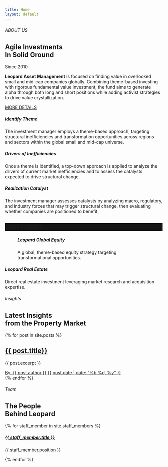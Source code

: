 ```yaml
---
title: Home
layout: default
---
```

<!--== Start About Area Wrapper ==-->
<div class="about-area-wrapper sm-top">
    <div class="container">
        <div class="row align-items-lg-center">
            <div class="col-md-12">
                <div class="about-content">
                    <h6>ABOUT US</h6>
                    <h2>Agile Investments <br> In Solid Ground</h2>
                    <span class="about-since">Since 2010</span>
                    <p>
                        <strong>Leopard Asset Management</strong> is focused on finding value in overlooked small and mid-cap companies globally. Combining theme-based investing with rigorous fundamental value investment, the fund aims to generate alpha through both long and short positions while adding activist strategies to drive value crystallization. 
                    </p>
                    <a href="/about/" class="btn-about">MORE DETAILS <i class="mdi mdi-chevron-double-right"></i></a>
                </div>
            </div>
        </div>
    </div>
</div>
<!--== End About Area Wrapper ==-->
<!--== Start Feature Area Wrapper ==-->
<div class="feature-area-wrapper sm-top">
    <div class="container">
        <div class="row mtn-sm-60 mtn-md-5">
            <div class="col-md-4">
                <div class="icon-box-item">
                    <div class="icon-box__icon">
                        <i class="fa fa-globe fa-lg"></i>
                    </div>
                    <div class="icon-box__info">
                        <h5>Identify Theme</h5>
                        <p>The investment manager employs a theme-based approach, targeting structural inefficiencies and transformation opportunities across regions and sectors within the global small and mid-cap universe.</p>
                    </div>
                </div>
            </div>
            <div class="col-md-4">
                <div class="icon-box-item">
                    <div class="icon-box__icon">
                        <i class="fa fa-search fa-lg"></i>
                    </div>
                    <div class="icon-box__info">
                        <h5>Drivers of Inefficiencies</h5>
                        <p>Once a theme is identified, a top-down approach is applied to analyze the drivers of current market inefficiencies and to assess the catalysts expected to drive structural change.</p>
                    </div>
                </div>
            </div>
            <div class="col-md-4">
                <div class="icon-box-item">
                    <div class="icon-box__icon">
                        <i class="fa fa-bar-chart fa-lg"></i>
                    </div>
                    <div class="icon-box__info">
                        <h5>Realization Catalyst</h5>
                        <p>The investment manager assesses catalysts by analyzing macro, regulatory, and industry forces that may trigger structural change, then evaluating whether companies are positioned to benefit.</p>
                    </div>
                </div>
            </div>
        </div>
    </div>
</div>
<!--== End Feature Area Wrapper ==-->
<!--== Start Service Area Wrapper ==-->
<div class="service-area-wrapper sm-top-wt">
    <div class="service-area-top parallax" style="background:#151515">
        <div class="container">
            <div class="row">
                <div class="col-lg-6 col-xl-5 m-auto text-center">
                    <div class="section-title section-title--light">
                        <h2 class="mb-0">OUR FUNDS</h2>
                    </div>
                </div>
            </div>
        </div>
    </div>
    <div class="service-content-area">
        <div class="container">
            <div class="row mtn-30">
                <div class="col-sm-4">
                    <!-- Start Service Item -->
                    <div class="service-item">
                        <figure class="service-thumb">
                            <!-- <a href="service-details.html"><img src="assets/img/service/fund2.avif" -->
                                    <!-- alt="Leopard-InvestmentStrategy" /></a> -->
                            <div class="service-txt">
                                <h5>Leopard Global Equity</h5>
                                <p>A global, theme-based equity strategy targeting transformational opportunities.</p>
                            </div>
                        </figure>
                        <!-- <div class="service-content">
                            <div class="service-content-inner">
                                <h5><a href="service-details.html" class="stretched-link"></a>Leopard Global Equity</h5>
                                <p>A global, theme-based equity strategy targeting transformational opportunities.</p>
                            </div>
                        </div> -->
                    </div>
                    <!-- End Service Item -->
                </div>
                <div class="col-sm-4">
                    <!-- Start Service Item -->
                    <div class="service-item">
                        <div class="service-thumb">
                            <div class="service-txt">
                                <h5>Leopard Real Estate</h5>
                                <p>Direct real estate investment leveraging market research and acquisition expertise.</p>
                            </div>
                        </div>
                    </div>
                    <!-- End Service Item -->
                </div>
            </div>
        </div>
    </div>
</div>
<!--== End Service Area Wrapper ==-->


<!--== Start Blog Area Wrapper ==-->
<div class="blog-area-wrapper sm-top">
    <div class="container">
        <div class="row">
            <div class="col-12 text-center">
                <div class="section-title">
                    <h6>Insights</h6>
                    <h2 class="mb-0">Latest Insights <br>from the Property Market</h2>
                </div>
            </div>
        </div>
        <div class="row mtn-35">
            {% for post in site.posts %}
            <div class="col-md-6 col-lg-4">
                <div class="blog-item">
                    <div class="blog-content">
                        <h2 class="h5"><a href="{{ post.url }}">{{ post.title}}</a></h2>
                        <p>{{ post.excerpt }}</p>
                        <div class="blog-meta">
                            <a href="#">By: {{ post.author }}</a>
                            <a href="#">{{ post.date |  date: "%b %d, %y" }}</a>
                        </div>
                    </div>
                </div>
            </div>
            {% endfor %}
        </div>
    </div>
</div>
<!--== End Blog Area Wrapper ==-->

<!--== Start Team Area Wrapper ==-->
<div class="team-area-wrapper bg-img sp-y home-two-about-area" >
    <div class="container-fluid">
        <div class="row align-items-center">
            <div class="col-lg-4">
                <div class="section-title section-title--light mb-lg-0">
                    <h6>Team</h6>
                    <h2>The People <br>Behind Leopard</h2>
                </div>
            </div>
            <div class="col-lg-8">
                <div class="team-content-wrap slick-dots--light mtn-md-5">
                    {% for staff_member in site.staff_members %}
                    <div class="team-mem-item">
                        <div class="member-info">
                            <h5><a href="{{ staff_member.url }}" class="stretched-link">{{ staff_member.title }}</a></h5>
                            <p>{{ staff_member.position }}</p>
                        </div>
                    </div>
                    {% endfor %}
                </div>
            </div>
        </div>
    </div>
</div>
<!--== End Team Area Wrapper ==-->